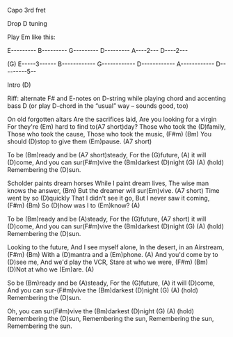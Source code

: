 Capo 3rd fret

Drop D tuning

Play Em like this:

E---------
B---------
G---------
D---------
A----2---
D----2---

(G)
E-----3------
B------------
G------------
D------------
A------------
D---------5--


Intro
(D)

Riff: alternate F# and E-notes on D-string while playing chord
and accenting bass D (or play D-chord in the &#8220;usual&#8221; way &#8211;
sounds good, too)


On old forgotten altars
Are the sacrifices laid,
Are you looking for a virgin
For they're (Em) hard to find to(A7 short)day?
Those who took the (D)family,
Those who took the cause,
Those who took the music, (F#m)
(Bm) You should (D)stop to give them (Em)pause. (A7 short)

To be (Bm)ready and be (A7 short)steady,
For the (G)future, (A) it will (D)come,
And you can sur(F#m)vive the (Bm)darkest (D)night
(G) (A) (hold)
Remembering the (D)sun.

Scholder paints dream horses
While I paint dream lives,
The wise man knows the answer, (Bm)
But the dreamer will sur(Em)vive. (A7 short)
Time went by so (D)quickly
That I didn't see it go,
But I never saw it coming, (F#m) (Bm)
So (D)how was I to (Em)know? (A)

To be (Bm)ready and be (A)steady,
For the (G)future, (A7 short) it will (D)come,
And you can sur(F#m)vive the (Bm)darkest (D)night
(G) (A) (hold)
Remembering the (D)sun.

Looking to the future,
And I see myself alone,
In the desert, in an Airstream, (F#m) (Bm)
With a (D)mantra and a (Em)phone. (A)
And you'd come by to (D)see me,
And we'd play the VCR,
Stare at who we were, (F#m) (Bm)
(D)Not at who we (Em)are. (A)

So be (Bm)ready and be (A)steady,
For the (G)future, (A) it will (D)come,
And you can sur-(F#m)vive the (Bm)darkest (D)night
(G) (A) (hold)
Remembering the (D)sun.

Oh, you can sur(F#m)vive the (Bm)darkest (D)night
(G) (A) (hold)
Remembering the (D)sun,
Remembering the sun,
Remembering the sun,
Remembering the sun.
